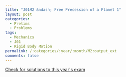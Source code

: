 ```yaml
---
title: "J01M2 &ndash; Free Precession of a Planet 1"
layout: post
categories:
  - Prelims
  - Problems
tags:
  - Mechanics
  - J01
  - Rigid Body Motion
permalink: /:categories/:year/:month/M2:output_ext
comments: false
---
```

<object data="2001J2M.pdf" type="application/pdf" width="100%" height="500"></object>
<div class="message"><a href='https://princetonprelim.com/prelim/6/'>Check for solutions to this year's exam</a></div>